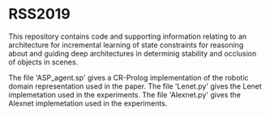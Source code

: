 # RSS2019
This repository contains code and supporting information relating to an architecture for incremental learning of state constraints for reasoning about and guiding deep architectures in determinig stability and occlusion of objects in scenes.

The file 'ASP_agent.sp' gives a CR-Prolog implementation of the robotic domain representation used in the paper.
The file 'Lenet.py' gives the Lenet implemetation used in the experiments.
The file 'Alexnet.py' gives the Alexnet implemetation used in the experiments.
